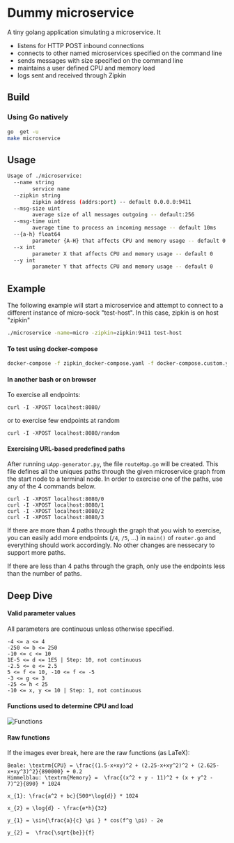 # Dummy microservice

A tiny golang application simulating a microservice. It

- listens for HTTP POST inbound connections
- connects to other named microservices specified on the command line
- sends messages with size specified on the command line
- maintains a user defined CPU and memory load
- logs sent and received through Zipkin

## Build

### Using Go natively

```bash
go  get -u
make microservice
```

## Usage

```bash
Usage of ./microservice:
  --name string
        service name
  --zipkin string
        zipkin address (addrs:port) -- default 0.0.0.0:9411
  --msg-size uint
        average size of all messages outgoing -- default:256
  --msg-time uint
        average time to process an incoming message -- default 10ms
  --{a-h} float64
        parameter {A-H} that affects CPU and memory usage -- default 0
  --x int
        parameter X that affects CPU and memory usage -- default 0
  --y int
        parameter Y that affects CPU and memory usage -- default 0
```

## Example

The following example will start a microservice and attempt to connect to a different instance of micro-sock "test-host". In this case, zipkin is on host "zipkin"

```bash
./microservice -name=micro -zipkin=zipkin:9411 test-host
```

#### To test using docker-compose

```bash
docker-compose -f zipkin_docker-compose.yaml -f docker-compose.custom.yml up
```

#### In another bash or on browser

To exercise all endpoints:

```
curl -I -XPOST localhost:8080/
```
or to exercise few endpoints at random
```
curl -I -XPOST localhost:8080/random
```


#### Exercising URL-based predefined paths

After running `uApp-generator.py`, the file `routeMap.go` will be created. This file defines all the uniques paths through the given microservice graph from the start node to a terminal node. 
In order to exercise one of the paths, use any of the 4 commands below.

```
curl -I -XPOST localhost:8080/0
curl -I -XPOST localhost:8080/1
curl -I -XPOST localhost:8080/2
curl -I -XPOST localhost:8080/3
```

If there are more than 4 paths through the graph that you wish to exercise, you can easily add more endpoints (`/4`, `/5`, ...) in `main()` of `router.go` and everything should work accordingly.
No other changes are nessecary to support more paths.

If there are less than 4 paths through the graph, only use the endpoints less than the number of paths. 


## Deep Dive
#### Valid parameter values
All parameters are continuous unless otherwise specified.
```
-4 <= a <= 4
-250 <= b <= 250
-10 <= c <= 10
1E-5 <= d <= 1E5 | Step: 10, not continuous
-2.5 <= e <= 2.5
5 <= f <= 10, -10 <= f <= -5
-3 <= g <= 3
-25 <= h < 25
-10 <= x, y <= 10 | Step: 1, not continuous
```

#### Functions used to determine CPU and load
![Functions](https://quicklatex.com/cache3/51/ql_249ec8fb1972a1d0d2346a148dd01751_l3.png)

#### Raw functions
If the images ever break, here are the raw functions (as LaTeX):
```
Beale: \textrm{CPU} = \frac{(1.5-x+xy)^2 + (2.25-x+xy^2)^2 + (2.625-x+xy^3)^2}{890000} + 0.2
Himmelblau: \textrm{Memory} =  \frac{(x^2 + y - 11)^2 + (x + y^2 - 7)^2}{890} * 1024

x_{1}: \frac{a^2 + bc}{500*\log{d}} * 1024

x_{2} = \log{d} - \frac{e*h}{32}

y_{1} = \sin{\frac{a}{c} \pi } * cos(f^g \pi) - 2e

y_{2} =  \frac{\sqrt{be}}{f}
```